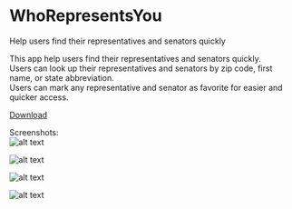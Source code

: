 # WhoRepresentsYou
Help users find their representatives and senators quickly

This app help users find their representatives and senators quickly. <br />
Users can look up their representatives and senators by zip code, first name, or state abbreviation. <br />
Users can mark any representative and senator as favorite for easier and quicker access. <br />

[Download](https://play.google.com/store/apps/details?id=com.leontheprofessional.test.whorepresentsyou&hl=en)

Screenshots: <br />
![alt text](https://github.com/leontheprofessional7/WhoRepresentsYou/blob/master/screenshots/01.png "main screen shot")

![alt text](https://lh3.googleusercontent.com/yGhNoZwnH1NsdN5J5KjbqVt7beOr8JvcgL9JrevqwILtbLDG86y9u2zZlemOY7qrp8u2=h900-rw "more screen shots")

![alt text](https://lh3.googleusercontent.com/1TDbwT-qjdOSdB0zzvEKF9qIoHIhD1U9DEZi1FuMHfkgUEGJnbTzhuM7jGFDKnH108U=h900-rw "more screen shots")


![alt text](https://lh3.googleusercontent.com/mdnPTTkqQvInW0ihio51FmvrlTiG9KD1_gWznJ1EZ1zF_T8OVzcd86sUlu12l_zJnQ=h900-rw "more screen shots")


